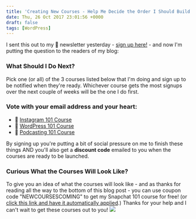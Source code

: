 ```yaml
---
title: 'Creating New Courses - Help Me Decide the Order I Should Build Them In'
date: Thu, 26 Oct 2017 23:01:56 +0000
draft: false
tags: [WordPress]
---
```


I sent this out to my 🍋 newsletter yesterday - [sign up here!](http://www.lemonproductions.ca/newsletter/) - and now I'm putting the question to the readers of my blog:

### What Should I Do Next?

Pick one (or all) of the 3 courses listed below that I'm doing and sign up to be notified when they're ready. Whichever course gets the most signups over the next couple of weeks will be the one I do first.

### Vote with your email address and your heart:

*   🌅 [Instagram 101 Course](https://courses.chrisenns.com/instagram-101)
*   📝 [WordPress 101 Course](https://courses.chrisenns.com/wordpress-101)
*   🎤 [Podcasting 101 Course](https://courses.chrisenns.com/podcasting-101)

By signing up you're putting a bit of social pressure on me to finish these things AND you'll also get a **discount code** emailed to you when the courses are ready to be launched.

### Curious What the Courses Will Look Like?

To give you an idea of what the courses will look like - and as thanks for reading all the way to the bottom of this blog post - you can use coupon code "NEWCOURSESCOMING" to get my Snapchat 101 course for free! (or [click this link and have it automatically applied](https://courses.chrisenns.com/snapchat-101?coupon=NEWCOURSESCOMING).) Thanks for your help and I can't wait to get these courses out to you! ![](http://www.lemonproductions.ca/wp-content/uploads/2017/10/Whoa.gif)